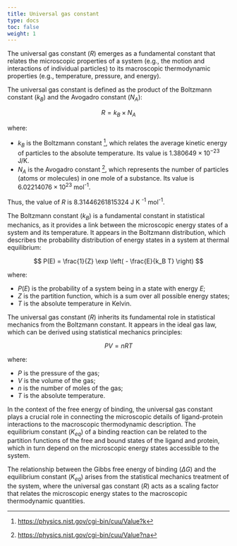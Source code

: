 ```yaml
---
title: Universal gas constant
type: docs
toc: false
weight: 1
---
```


The universal gas constant ($R$) emerges as a fundamental constant that relates the microscopic properties of a system (e.g., the motion and interactions of individual particles) to its macroscopic thermodynamic properties (e.g., temperature, pressure, and energy).

The universal gas constant is defined as the product of the Boltzmann constant ($k_B$) and the Avogadro constant ($N_A$):

$$
R = k_B × N_A
$$

where:

-   $k_B$ is the Boltzmann constant [^nist-kb], which relates the average kinetic energy of particles to the absolute temperature.
    Its value is $1.380649 \times 10^{-23}$ J/K.
-   $N_A$ is the Avogadro constant [^nist-na], which represents the number of particles (atoms or molecules) in one mole of a substance. Its value is $6.02214076 \times 10^{23}$ mol<sup>-1</sup>.

Thus, the value of $R$ is 8.31446261815324 J K <sup>-1</sup> mol<sup>-1</sup>.

The Boltzmann constant ($k_B$) is a fundamental constant in statistical mechanics, as it provides a link between the microscopic energy states of a system and its temperature.
It appears in the Boltzmann distribution, which describes the probability distribution of energy states in a system at thermal equilibrium:

$$
P(E) = \frac{1}{Z} \exp \left( - \frac{E}{k_B T} \right)
$$

where:

-   $P(E)$ is the probability of a system being in a state with energy $E$;
-   $Z$ is the partition function, which is a sum over all possible energy states;
-   $T$ is the absolute temperature in Kelvin.

The universal gas constant ($R$) inherits its fundamental role in statistical mechanics from the Boltzmann constant.
It appears in the ideal gas law, which can be derived using statistical mechanics principles:

$$
PV = nRT
$$

where:

-   $P$ is the pressure of the gas;
-   $V$ is the volume of the gas;
-   $n$ is the number of moles of the gas;
-   $T$ is the absolute temperature.

In the context of the free energy of binding, the universal gas constant plays a crucial role in connecting the microscopic details of ligand-protein interactions to the macroscopic thermodynamic description.
The equilibrium constant ($K_{eq}$) of a binding reaction can be related to the partition functions of the free and bound states of the ligand and protein, which in turn depend on the microscopic energy states accessible to the system.

The relationship between the Gibbs free energy of binding ($\Delta G$) and the equilibrium constant ($K_{eq}$) arises from the statistical mechanics treatment of the system, where the universal gas constant ($R$) acts as a scaling factor that relates the microscopic energy states to the macroscopic thermodynamic quantities.

<!-- REFERENCES -->

[^nist-kb]: https://physics.nist.gov/cgi-bin/cuu/Value?k
[^nist-na]: https://physics.nist.gov/cgi-bin/cuu/Value?na

